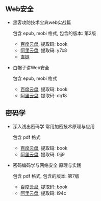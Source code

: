 ## Web安全

- 黑客攻防技术宝典web实战篇

  包含 epub, mobi 格式, 包含的版本: 第2版

  - [百度云盘](https://pan.baidu.com/s/1dc-7zUwkfdVWHuTzzI3luA), 提取码: book
  - [阿里云盘](https://www.aliyundrive.com/s/mVncY6UqrN2), 提取码: y7c8
  - [直链](https://static.xjq.icu/book/黑客攻防技术宝典-Web实战篇(第2版).mobi)
- 白帽子讲Web安全

  包含 epub, mobi 格式

  - [百度云盘](https://pan.baidu.com/s/1y8_7ITaXq9tz_UxwF8nLfA), 提取码: book
  - [阿里云盘](https://www.aliyundrive.com/s/4x3N7bMRo21), 提取码: dq18

## 密码学

- 深入浅出密码学 常用加密技术原理与应用

  包含 pdf 格式

  - [百度云盘](https://pan.baidu.com/s/1s7RmHNwyRIhiMgQqiblhgw), 提取码: book
  - [阿里云盘](https://www.aliyundrive.com/s/3c468BxvmPL), 提取码: 0jj9
- 密码编码学与网络安全 原理与实践

  包含 pdf 格式, 包含的版本: 第7版

  - [百度云盘](https://pan.baidu.com/s/1E9Cd7w4pKOgU2vc3U8ZoYQ), 提取码: book
  - [阿里云盘](https://www.aliyundrive.com/s/5KDnfrKYdeD), 提取码: l94c

